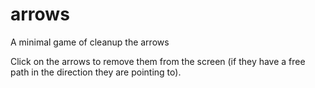 # arrows
A minimal game of cleanup the arrows

Click on the arrows to remove them from the screen (if they have a free path in the direction they are pointing to).

